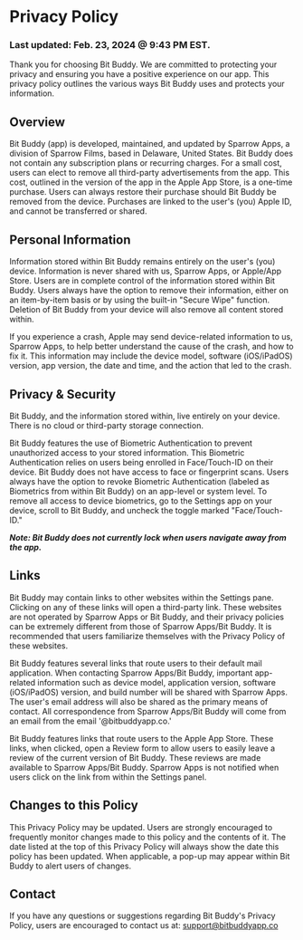 # Privacy Policy
### Last updated: Feb. 23, 2024 @ 9:43 PM EST.
Thank you for choosing Bit Buddy. We are committed to protecting your privacy and ensuring you have a positive experience on our app. This privacy policy outlines the various ways Bit Buddy uses and protects your information.

## Overview
Bit Buddy (app) is developed, maintained, and updated by Sparrow Apps, a division of Sparrow Films, based in Delaware, United States. Bit Buddy does not contain any subscription plans or recurring charges. For a small cost, users can elect to remove all third-party advertisements from the app. This cost, outlined in the version of the app in the Apple App Store, is a one-time purchase. Users can always restore their purchase should Bit Buddy be removed from the device. Purchases are linked to the user's (you) Apple ID, and cannot be transferred or shared.

## Personal Information
Information stored within Bit Buddy remains entirely on the user's (you) device. Information is never shared with us, Sparrow Apps, or Apple/App Store. Users are in complete control of the information stored within Bit Buddy. Users always have the option to remove their information, either on an item-by-item basis or by using the built-in "Secure Wipe" function. Deletion of Bit Buddy from your device will also remove all content stored within.

If you experience a crash, Apple may send device-related information to us, Sparrow Apps, to help better understand the cause of the crash, and how to fix it. This information may include the device model, software (iOS/iPadOS) version, app version, the date and time, and the 
action that led to the crash.

## Privacy & Security
Bit Buddy, and the information stored within, live entirely on your device. There is no cloud or third-party storage connection.

Bit Buddy features the use of Biometric Authentication to prevent unauthorized access to your stored information. This Biometric Authentication relies on users being enrolled in Face/Touch-ID on their device. Bit Buddy does not have access to face or fingerprint scans. Users always have the option to revoke Biometric Authentication (labeled as Biometrics from within Bit Buddy) on an app-level or system level. To remove all access to device biometrics, go to the Settings app on your device, scroll to Bit Buddy, and uncheck the toggle marked "Face/Touch-ID."

_**Note: Bit Buddy does not currently lock when users navigate away from the app.**_

## Links
Bit Buddy may contain links to other websites within the Settings pane. Clicking on any of these links will open a third-party link. These websites are not operated by Sparrow Apps or Bit Buddy, and their privacy policies can be extremely different from those of Sparrow Apps/Bit Buddy. It is recommended that users familiarize themselves with the Privacy Policy of these websites.

Bit Buddy features several links that route users to their default mail application. When contacting Sparrow Apps/Bit Buddy, important app-related information such as device model, application version, software (iOS/iPadOS) version, and build number will be shared with Sparrow Apps. The user's email address will also be shared as the primary means of contact. All correspondence from Sparrow Apps/Bit Buddy will come from an email from the email '@bitbuddyapp.co.'

Bit Buddy features links that route users to the Apple App Store. These links, when clicked, open a Review form to allow users to easily leave a review of the current version of Bit Buddy. These reviews are made available to Sparrow Apps/Bit Buddy. Sparrow Apps is not notified when users click on the link from within the Settings panel.

## Changes to this Policy
This Privacy Policy may be updated. Users are strongly encouraged to frequently monitor changes made to this policy and the contents of it. The date listed at the top of this Privacy Policy will always show the date this policy has been updated. When applicable, a pop-up may appear within Bit Buddy to alert users of changes.

## Contact
If you have any questions or suggestions regarding Bit Buddy's Privacy Policy, users are encouraged to contact us at: support@bitbuddyapp.co
